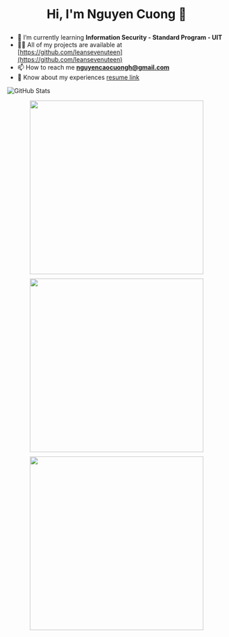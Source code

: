 <h1 align="center"> <p>Hi, I'm Nguyen Cuong 👋<br></p></h1>

- 🌱 I’m currently learning **Information Security - Standard Program - UIT**
- 👨‍💻 All of my projects are available at [https://github.com/leansevenuteen](https://github.com/leansevenuteen)
- 📫 How to reach me **nguyencaocuongh@gmail.com**
- 📄 Know about my experiences [resume link](https://drive.google.com/drive/folders/1GlDun-tnuBD6WUL33vBqiJT1KXRWh7Pl?usp=sharing)

![GitHub Stats](https://github-readme-stats.vercel.app/api?username=leansevenuteen&hide=stars,contribs&show_icons=true&theme=merko&border_color=71a9e&rank_icon=github&line_height=24&v=1)

<div style="display: flex; flex-wrap: wrap; justify-content: center; gap: 10px;">
  <a href="https://github.com/leansevenuteen/steganography">
    <img src="https://github-readme-stats.vercel.app/api/pin/?username=leansevenuteen&repo=steganography&theme=onedark&v=1" width="400"/>
  </a>
  <a href="https://github.com/leansevenuteen/cp-abe">
    <img src="https://github-readme-stats.vercel.app/api/pin/?username=leansevenuteen&repo=cp-abe&theme=gruvbox&v=2" width="400"/>
  </a>
  <a href="https://github.com/leansevenuteen/onehouse-website">
    <img src="https://github-readme-stats.vercel.app/api/pin/?username=leansevenuteen&repo=onehouse-website&theme=merko&v=2" width="400"/>
  </a>
</div>
